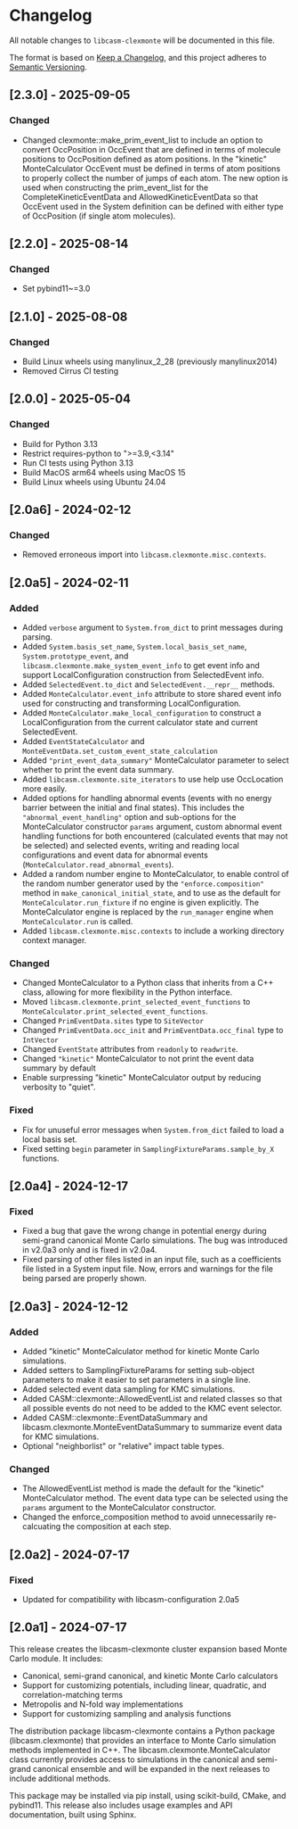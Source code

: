 # Changelog

All notable changes to `libcasm-clexmonte` will be documented in this file.

The format is based on [Keep a Changelog](https://keepachangelog.com/en/1.1.0/),
and this project adheres to [Semantic Versioning](https://semver.org/spec/v2.0.0.html).

## [2.3.0] - 2025-09-05

### Changed

- Changed clexmonte::make_prim_event_list to include an option to convert OccPosition in OccEvent that are defined in terms of molecule positions to OccPosition defined as atom positions. In the "kinetic" MonteCalculator OccEvent must be defined in terms of atom positions to properly collect the number of jumps of each atom. The new option is used when constructing the prim_event_list for the CompleteKineticEventData and AllowedKineticEventData so that OccEvent used in the System definition can be defined with either type of OccPosition (if single atom molecules). 


## [2.2.0] - 2025-08-14

### Changed

- Set pybind11~=3.0


## [2.1.0] - 2025-08-08

### Changed

- Build Linux wheels using manylinux_2_28 (previously manylinux2014)
- Removed Cirrus CI testing


## [2.0.0] - 2025-05-04

### Changed

- Build for Python 3.13
- Restrict requires-python to ">=3.9,<3.14"
- Run CI tests using Python 3.13
- Build MacOS arm64 wheels using MacOS 15
- Build Linux wheels using Ubuntu 24.04


## [2.0a6] - 2024-02-12

### Changed

- Removed erroneous import into `libcasm.clexmonte.misc.contexts`.


## [2.0a5] - 2024-02-11

### Added

- Added `verbose` argument to `System.from_dict` to print messages during parsing.
- Added `System.basis_set_name`, `System.local_basis_set_name`, `System.prototype_event`, and `libcasm.clexmonte.make_system_event_info` to get event info and support LocalConfiguration construction from SelectedEvent info.
- Added `SelectedEvent.to_dict` and `SelectedEvent.__repr__` methods.
- Added `MonteCalculator.event_info` attribute to store shared event info used for constructing and transforming LocalConfiguration.
- Added `MonteCalculator.make_local_configuration` to construct a LocalConfiguration from the current calculator state and current SelectedEvent.
- Added `EventStateCalculator` and `MonteEventData.set_custom_event_state_calculation`
- Added `"print_event_data_summary"` MonteCalculator parameter to select whether to print the event data summary.
- Added `libcasm.clexmonte.site_iterators` to use help use OccLocation more easily.
- Added options for handling abnormal events (events with no energy barrier between the initial and final states). This includes the `"abnormal_event_handling"` option and sub-options for the MonteCalculator constructor `params` argument, custom abnormal event handling functions for both encountered (calculated events that may not be selected) and selected events, writing and reading local configurations and event data for abnormal events (`MonteCalculator.read_abnormal_events`).
- Added a random number engine to MonteCalculator, to enable control of the random number generator used by the `"enforce.composition"` method in `make_canonical_initial_state`, and to use as the default for `MonteCalculator.run_fixture` if no engine is given explicitly. The MonteCalculator engine is replaced by the `run_manager` engine when `MonteCalculator.run` is called. 
- Added `libcasm.clexmonte.misc.contexts` to include a working directory context manager.
 
### Changed

- Changed MonteCalculator to a Python class that inherits from a C++ class, allowing for more flexibility in the Python interface.
- Moved `libcasm.clexmonte.print_selected_event_functions` to `MonteCalculator.print_selected_event_functions`.
- Changed `PrimEventData.sites` type to `SiteVector`
- Changed `PrimEventData.occ_init` and `PrimEventData.occ_final` type to `IntVector`
- Changed `EventState` attributes from `readonly` to `readwrite`.
- Changed `"kinetic"` MonteCalculator to not print the event data summary by default
- Enable surpressing "kinetic" MonteCalculator output by reducing verbosity to "quiet".

### Fixed

- Fix for unuseful error messages when `System.from_dict` failed to load a local basis set.
- Fixed setting `begin` parameter in `SamplingFixtureParams.sample_by_X` functions.


## [2.0a4] - 2024-12-17

### Fixed

- Fixed a bug that gave the wrong change in potential energy during semi-grand canonical Monte Carlo simulations. The bug was introduced in v2.0a3 only and is fixed in v2.0a4.
- Fixed parsing of other files listed in an input file, such as a coefficients file listed in a System input file. Now, errors and warnings for the file being parsed are properly shown.


## [2.0a3] - 2024-12-12

### Added

- Added "kinetic" MonteCalculator method for kinetic Monte Carlo simulations.
- Added setters to SamplingFixtureParams for setting sub-object parameters to make it easier to set parameters in a single line.
- Added selected event data sampling for KMC simulations.
- Added CASM::clexmonte::AllowedEventList and related classes so that all possible events do not need to be added to the KMC event selector. 
- Added CASM::clexmonte::EventDataSummary and libcasm.clexmonte.MonteEventDataSummary to summarize event data for KMC simulations.
- Optional "neighborlist" or "relative" impact table types.

### Changed

- The AllowedEventList method is made the default for the "kinetic" MonteCalculator method. The event data type can be selected using the `params` argument to the MonteCalculator constructor.
- Changed the enforce_composition method to avoid unnecessarily re-calcuating the composition at each step.


## [2.0a2] - 2024-07-17

### Fixed

- Updated for compatibility with libcasm-configuration 2.0a5



## [2.0a1] - 2024-07-17

This release creates the libcasm-clexmonte cluster expansion based Monte Carlo module. It includes:

- Canonical, semi-grand canonical, and kinetic Monte Carlo calculators
- Support for customizing potentials, including linear, quadratic, and correlation-matching terms 
- Metropolis and N-fold way implementations
- Support for customizing sampling and analysis functions

The distribution package libcasm-clexmonte contains a Python package (libcasm.clexmonte) that provides an interface to Monte Carlo simulation methods implemented in C++. The libcasm.clexmonte.MonteCalculator class currently provides access to simulations in the canonical and semi-grand canonical ensemble and will be expanded in the next releases to include additional methods.

This package may be installed via pip install, using scikit-build, CMake, and pybind11. This release also includes usage examples and API documentation, built using Sphinx.
